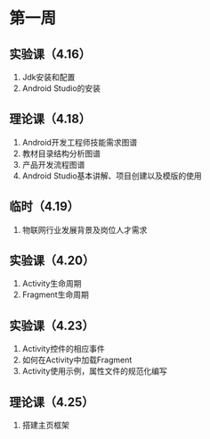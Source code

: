 # 第一周

## 实验课（4.16）

1. Jdk安装和配置
2. Android Studio的安装

## 理论课（4.18）

1. Android开发工程师技能需求图谱
2. 教材目录结构分析图谱
3. 产品开发流程图谱
4. Android Studio基本讲解、项目创建以及模版的使用

## 临时（4.19）

1. 物联网行业发展背景及岗位人才需求

## 实验课（4.20）

1. Activity生命周期
2. Fragment生命周期

## 实验课（4.23）

1. Activity控件的相应事件 
2. 如何在Activity中加载Fragment
3. Activity使用示例，属性文件的规范化编写

## 理论课（4.25）

1. 搭建主页框架
